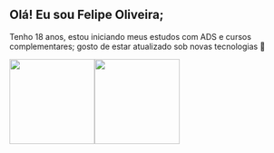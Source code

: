 ## Olá! Eu sou Felipe Oliveira;
Tenho 18 anos, estou iniciando meus estudos com ADS e cursos complementares; gosto de estar atualizado sob novas tecnologias 🚀
  <br>
  
 <div style="display:flex;">
  
  <img width="auto" height="150px" src="https://github-readme-stats.vercel.app/api?username=felipeollveira&theme=blue-green">
  <img width="auto" height="150px" src="https://github-readme-stats.vercel.app/api/top-langs/?username=felipeollveira&theme=blue-green">
 </div>

 

